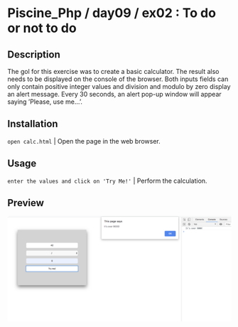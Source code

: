 # Piscine_Php / day09 / ex02 : To do or not to do

## Description
The gol for this exercise was to create a basic calculator. The result also needs to be displayed on the console of the browser. Both inputs fields can only contain positive integer values and division and modulo by zero display an alert message. Every 30 seconds, an alert pop-up window will appear saying ’Please, use me...’.

## Installation
`open calc.html` | Open the page in the web browser.

## Usage
`enter the values and click on 'Try Me!'` | Perform the calculation.

## Preview

<img src="../../resources/images/calc.png" width="1000">
